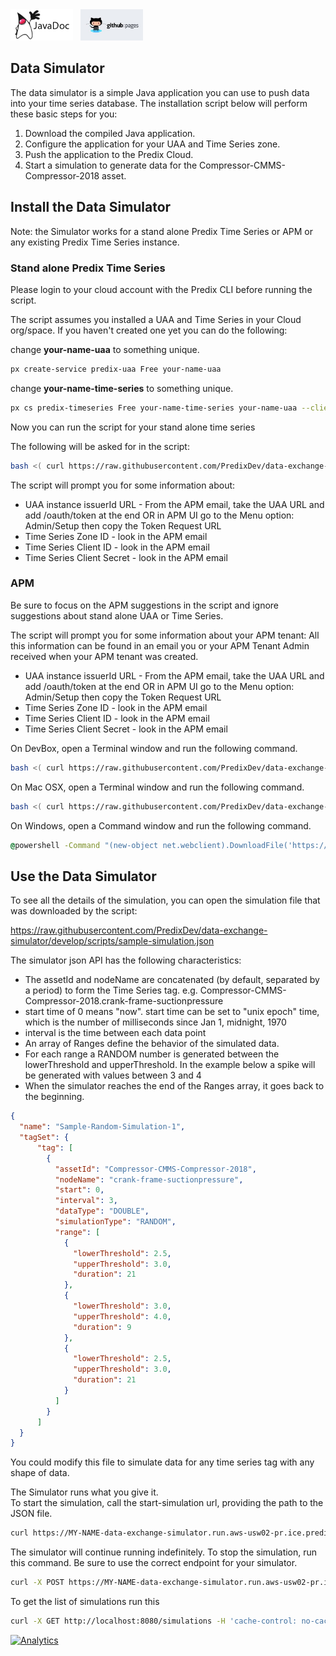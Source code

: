<a href="http://predixdev.github.io/data-exchange-simulator/javadocs/index.html" target="_blank" >
	<img height="50px" width="100px" src="images/javadoc.png" alt="view javadoc"></a>
&nbsp;
<a href="http://predixdev.github.io/data-exchange-simulator" target="_blank">
	<img height="50px" width="100px" src="images/pages.jpg" alt="view github pages">
</a>

## Data Simulator

The data simulator is a simple Java application you can use to push data into your time series database.  The installation script below will perform these basic steps for you:

1. Download the compiled Java application.
2. Configure the application for your UAA and Time Series zone.
3. Push the application to the Predix Cloud.
4. Start a simulation to generate data for the Compressor-CMMS-Compressor-2018 asset.

## Install the Data Simulator

Note: the Simulator works for a stand alone Predix Time Series or APM or any existing Predix Time Series instance. 

### Stand alone Predix Time Series

Please login to your cloud account with the Predix CLI before running the script.

The script assumes you installed a UAA and Time Series in your Cloud org/space.  If you haven't created one yet you can do the following:

change **your-name-uaa** to something unique.
```sh
px create-service predix-uaa Free your-name-uaa
```

change **your-name-time-series** to something unique.
```sh
px cs predix-timeseries Free your-name-time-series your-name-uaa --client-id app_client_id
```

Now you can run the script for your stand alone time series

The following will be asked for in the script: 
```sh
bash <( curl https://raw.githubusercontent.com/PredixDev/data-exchange-simulator/master/scripts/quickstart-dx-simulator.sh )
```
The script will prompt you for some information about:
 - UAA instance issuerId URL - From the APM email, take the UAA URL and add /oauth/token at the end
OR in APM UI go to the Menu option: Admin/Setup then copy the Token Request URL
- Time Series Zone ID - look in the APM email
- Time Series Client ID - look in the APM email
- Time Series Client Secret - look in the APM email

### APM 

Be sure to focus on the APM suggestions in the script and ignore suggestions about stand alone UAA or Time Series.

The script will prompt you for some information about your APM tenant:  All this information can be found in an email you or your APM Tenant Admin received when your APM tenant was created.

 - UAA instance issuerId URL - From the APM email, take the UAA URL and add /oauth/token at the end
OR in APM UI go to the Menu option: Admin/Setup then copy the Token Request URL
- Time Series Zone ID - look in the APM email
- Time Series Client ID - look in the APM email
- Time Series Client Secret - look in the APM email


On DevBox, open a Terminal window and run the following command.

```sh
bash <( curl https://raw.githubusercontent.com/PredixDev/data-exchange-simulator/master/scripts/quickstart-dx-simulator.sh ) --skip-setup
```

On Mac OSX, open a Terminal window and run the following command.

```sh
bash <( curl https://raw.githubusercontent.com/PredixDev/data-exchange-simulator/master/scripts/quickstart-dx-simulator.sh )
```

On Windows, open a Command window and run the following command.
```bat
@powershell -Command "(new-object net.webclient).DownloadFile('https://raw.githubusercontent.com/PredixDev/data-exchange-simulator/master/scripts/quickstart-dx-simulator.bat','quickstart-dx-simulator.bat')" && "quickstart-dx-simulator.bat"
``` 

## Use the Data Simulator

To see all the details of the simulation, you can open the simulation file that was downloaded by the script: 

https://raw.githubusercontent.com/PredixDev/data-exchange-simulator/develop/scripts/sample-simulation.json

The simulator json API has the following characteristics:

- The assetId and nodeName are concatenated (by default, separated by a period) to form the Time Series tag.  e.g. Compressor-CMMS-Compressor-2018.crank-frame-suctionpressure
- start time of 0 means "now".  start time can be set to "unix epoch" time, which is the number of milliseconds since Jan 1, midnight, 1970
- interval is the time between each data point
- An array of Ranges define the behavior of the simulated data.  
- For each range a RANDOM number is generated between the lowerThreshold and upperThreshold.  In the example below a spike will be generated with values between 3 and 4
- When the simulator reaches the end of the Ranges array, it goes back to the beginning.

```json
{
  "name": "Sample-Random-Simulation-1",
  "tagSet": {
      "tag": [
        {
          "assetId": "Compressor-CMMS-Compressor-2018",
          "nodeName": "crank-frame-suctionpressure",
          "start": 0,
          "interval": 3,
          "dataType": "DOUBLE",
          "simulationType": "RANDOM",
          "range": [
            {
              "lowerThreshold": 2.5,
              "upperThreshold": 3.0,
              "duration": 21
            }, 
            {
              "lowerThreshold": 3.0,
              "upperThreshold": 4.0,
              "duration": 9
            },
            {
              "lowerThreshold": 2.5,
              "upperThreshold": 3.0,
              "duration": 21
            }
          ]
        }
      ]
  }
}
```

You could modify this file to simulate data for any time series tag with any shape of data.

The Simulator runs what you give it.  
To start the simulation, call the start-simulation url, providing the path to the JSON file.
```sh
curl https://MY-NAME-data-exchange-simulator.run.aws-usw02-pr.ice.predix.io/start-simulation -X POST -H "Content-Type: application/json" --data-binary "@/full/path-to/dx-simulator/predix-scripts/data-exchange-simulator/scripts/sample-simulation.json"' 
```

The simulator will continue running indefinitely. To stop the simulation, run this command. Be sure to use the correct endpoint for your simulator.

```sh
curl -X POST https://MY-NAME-data-exchange-simulator.run.aws-usw02-pr.ice.predix.io/stop-simulation -H 'cache-control: no-cache' -H 'Content-Type: text/plain' --data Sample-Random-Simulation-1
```

To get the list of simulations run this
```sh
curl -X GET http://localhost:8080/simulations -H 'cache-control: no-cache' -H 'Content-Type: text/plain'
```



[![Analytics](https://predix-beacon.appspot.com/UA-82773213-1/data-exchange-simulator/readme?pixel)](https://github.com/PredixDev)
